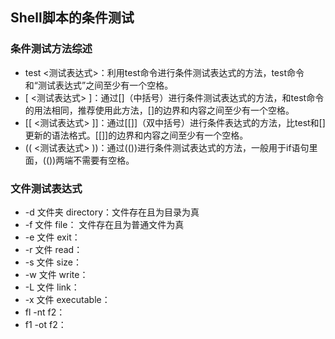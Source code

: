 ## Shell脚本的条件测试

### 条件测试方法综述

* test <测试表达式>：利用test命令进行条件测试表达式的方法，test命令和“测试表达式”之间至少有一个空格。
* [ <测试表达式> ]：通过[]（中括号）进行条件测试表达式的方法，和test命令的用法相同，推荐使用此方法，[]的边界和内容之间至少有一个空格。
* [[ <测试表达式> ]]：通过[[]]（双中括号）进行条件表达式的方法，比test和[]更新的语法格式。[[]]的边界和内容之间至少有一个空格。
* (( <测试表达式> ))：通过(())进行条件测试表达式的方法，一般用于if语句里面，(())两端不需要有空格。

### 文件测试表达式

* -d 文件夹 directory：文件存在且为目录为真
* -f 文件 file： 文件存在且为普通文件为真
* -e 文件 exit：
* -r 文件 read：
* -s 文件 size：
* -w 文件 write：
* -L 文件 link：
* -x 文件 executable：
* fl -nt f2：
* f1 -ot f2：

